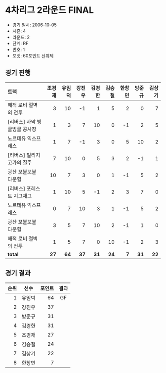 # 4차리그 2라운드 FINAL

- 경기 일시: 2006-10-05
- 시즌: 4
- 라운드: 2
- 단계: RF
- 번호: 1
- 포맷: 60포인트 선취제





## 경기 진행

| 트랙 | 조경재 | 유임덕 | 강진우 | 김경한 | 김승철 | 한창민 | 방준규 | 김상기 |
|:---|---:|---:|---:|---:|---:|---:|---:|---:|
| 해적 로비 절벽의 전투 | 3 | 10 | -1 | 1 | 5 | 2 | 0 | 7 |
| [리버스] 사막 빙글빙글 공사장 | 1 | 3 | 7 | 10 | 0 | -1 | 2 | 5 |
| 노르테유 익스프레스 | 1 | 7 | -1 | 3 | 0 | 5 | 10 | 2 |
| [리버스] 빌리지 고가의 질주 | 7 | 10 | 0 | 5 | 3 | 2 | -1 | 1 |
| 광산 꼬불꼬불 다운힐 | 10 | 7 | 3 | 0 | 1 | -1 | 5 | 2 |
| [리버스] 포레스트 지그재그 | 1 | 10 | 5 | -1 | 2 | 3 | 7 | 0 |
| 노르테유 익스프레스 | 0 | 7 | 10 | 3 | 1 | -1 | 5 | 2 |
| 광산 꼬불꼬불 다운힐 | 3 | 5 | 7 | 10 | 2 | -1 | 1 | 0 |
| 해적 로비 절벽의 전투 | 1 | 5 | 7 | 0 | 10 | -1 | 2 | 3 |
| __total__ | __27__ | __64__ | __37__ | __31__ | __24__ | __7__ | __31__ | __22__ |




## 경기 결과

| 순위 | 선수 | 포인트 | 결과 |
|---:|:---:|---:|:---:|
| 1 | 유임덕 | 64 | GF |
| 2 | 강진우 | 37 |  |
| 3 | 방준규 | 31 |  |
| 4 | 김경한 | 31 |  |
| 5 | 조경재 | 27 |  |
| 6 | 김승철 | 24 |  |
| 7 | 김상기 | 22 |  |
| 8 | 한창민 | 7 |  |

